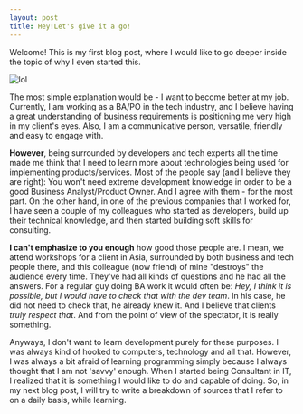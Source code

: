 ```yaml
---
layout: post
title: Hey!Let's give it a go!
---
```


Welcome! 
This is my first blog post, where I would like to go deeper inside the topic of why I even started this.

<!--more-->

![lol](https://neatoshit.files.wordpress.com/2012/07/doghairdresser.jpg)

The most simple explanation would be - I want to become better at my job. Currently, I am working as a BA/PO in the tech industry, and I believe having a great understanding of business requirements is positioning me very high in my client's eyes. Also, I am a communicative person, versatile, friendly and easy to engage with. 

**However**, being surrounded by developers and tech experts all the time made me think that I need to learn more about technologies being used for implementing products/services.
Most of the people say (and I believe they are right): You won't need extreme development knowledge in order to be a good Business Analyst/Product Owner. And I agree with them - for the most part. 
On the other hand, in one of the previous companies that I worked for, I have seen a couple of my colleagues who started as developers, build up their technical knowledge, and then started building soft skills for consulting. 

**I can't emphasize to you enough** how good those people are. I mean, we attend workshops for a client in Asia, surrounded by both business and tech people there, and this colleague (now friend) of mine "destroys" the audience every time. They've had all kinds of questions and he had all the answers. For a regular guy doing BA work it would often be: *Hey, I think it is possible, but I would have to check that with the dev team*. In his case, he did not need to check that, he already knew it. And I believe that clients *truly respect that*. And from the point of view of the spectator, it is really something.

Anyways, I don't want to learn development purely for these purposes. I was always kind of hooked to computers, technology and all that. However, I was always a bit afraid of learning programming simply because I always thought that I am not 'savvy' enough. When I started being Consultant in IT, I realized that it is something I would like to do and capable of doing. So, in my next blog post, I will try to write a breakdown of sources that I refer to on a daily basis, while learning. 

